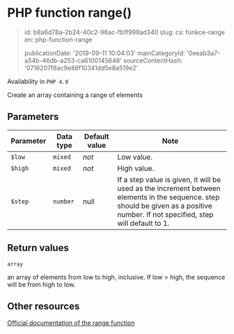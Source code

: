 PHP function range()
====================

> id: b8a6d78a-2b24-40c2-96ac-fb1f999ad340
> slug:
> 	cs: funkce-range
> 	en: php-function-range
> 
> publicationDate: '2019-09-11 10:04:03'
> mainCategoryId: '0eeab3a7-a54b-46db-a253-ca6100145648'
> sourceContentHash: '0716207f8ac9e88f10341dd5e8a519e2'

Availability in `PHP 4.0`

Create an array containing a range of elements


Parameters
--------------

| Parameter | Data type | Default value | Note |
|-----|-----|-----|-----|
| `$low` | `mixed` | *not* | Low value. |
| `$high` | `mixed` | *not* | High value. |
| `$step` | `number` | null | If a step value is given, it will be used as the increment between elements in the sequence. step should be given as a positive number. If not specified, step will default to 1. |


Return values
----------------

`array`

an array of elements from low to
high, inclusive. If low > high, the sequence will
be from high to low.

Other resources
------------

[Official documentation of the range function](https://www.php.net/manual/en/function.range.php)

